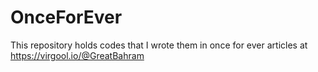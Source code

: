 # OnceForEver
This repository holds codes that I wrote them in once for ever articles at https://virgool.io/@GreatBahram
